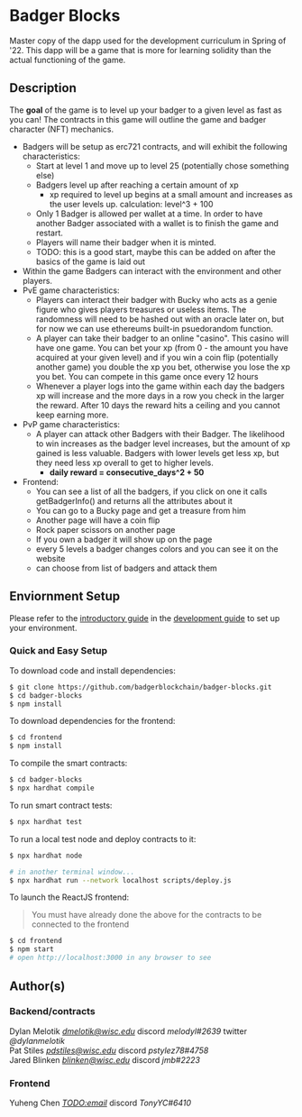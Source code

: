 # Badger Blocks

Master copy of the dapp used for the development curriculum in Spring of '22. This dapp will be a game that is more for learning solidity than the actual functioning of the game. 


## Description   

The **goal** of the game is to level up your badger to a given level as fast as you can! The contracts in this game will outline the game and badger character (NFT) mechanics.  
- Badgers will be setup as erc721 contracts, and will exhibit the following characteristics:
  - Start at level 1 and move up to level 25 (potentially chose something else)
  - Badgers level up after reaching a certain amount of xp
    - xp required to level up begins at a small amount and increases as the user levels up. calculation: level^3 + 100
  - Only 1 Badger is allowed per wallet at a time. In order to have another Badger associated with a wallet is to finish the game and restart.
  - Players will name their badger when it is minted.
  - TODO: this is a good start, maybe this can be added on after the basics of the game is laid out
- Within the game Badgers can interact with the environment and other players.
- PvE game characteristics:
  - Players can interact their badger with Bucky who acts as a genie figure who gives players treasures or useless items. The randomness will need to be hashed out with an oracle later on, but for now we can use ethereums built-in psuedorandom function.
  - A player can take their badger to an online "casino". This casino will have one game. You can bet your xp (from 0 - the amount you have acquired at your given level) and if you win a coin flip (potentially another game) you double the xp you bet, otherwise you lose the xp you bet. You can compete in this game once every 12 hours
  - Whenever a player logs into the game within each day the badgers xp will increase and the more days in a row you check in the larger the reward. After 10 days the reward hits a ceiling and you cannot keep earning more.
- PvP game characteristics:
  - A player can attack other Badgers with their Badger. The likelihood to win increases as the badger level increases, but the amount of xp gained is less valuable. Badgers with lower levels get less xp, but they need less xp overall to get to higher levels. 
    - **daily reward = consecutive_days^2 + 50**
- Frontend:
  - You can see a list of all the badgers, if you click on one it calls getBadgerInfo() and returns all the attributes about it
  - You can go to a Bucky page and get a treasure from him
  - Another page will have a coin flip
  - Rock paper scissors on another page
  - If you own a badger it will show up on the page
  - every 5 levels a badger changes colors and you can see it on the website
  - can choose from list of badgers and attack them


## Enviornment Setup  

Please refer to the [introductory guide](https://github.com/badgerblockchain/development-guide/blob/main/introduction.md) in the [development guide](https://github.com/badgerblockchain/development-guide) to set up your environment.


### Quick and Easy Setup

To download code and install dependencies:
```sh
$ git clone https://github.com/badgerblockchain/badger-blocks.git
$ cd badger-blocks
$ npm install
```

To download dependencies for the frontend:
```sh
$ cd frontend
$ npm install
```

To compile the smart contracts:
```sh
$ cd badger-blocks
$ npx hardhat compile
```

To run smart contract tests:
```sh
$ npx hardhat test
```

To run a local test node and deploy contracts to it:
```sh
$ npx hardhat node

# in another terminal window...
$ npx hardhat run --network localhost scripts/deploy.js
```

To launch the ReactJS frontend:
> You must have already done the above for the contracts to be connected to the frontend
```sh
$ cd frontend
$ npm start
# open http://localhost:3000 in any browser to see
```


## Author(s)

### Backend/contracts

Dylan Melotik *<dmelotik@wisc.edu>* discord *melodyl#2639* twitter *@dylanmelotik*  
Pat Stiles *<pdstiles@wisc.edu>* discord *pstylez78#4758*  
Jared Blinken *<blinken@wisc.edu>* discord *jmb#2223*

### Frontend

Yuheng Chen *<TODO:email>* discord *TonyYC#6410*
